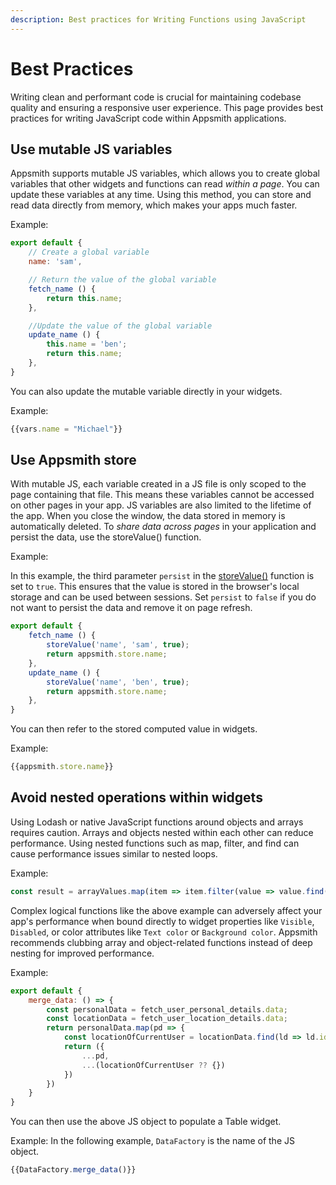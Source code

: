 ```yaml
---
description: Best practices for Writing Functions using JavaScript
---
```


# Best Practices
Writing clean and performant code is crucial for maintaining codebase quality and ensuring a responsive user experience.
This page provides best practices for writing JavaScript code within Appsmith applications. 

## Use mutable JS variables
Appsmith supports mutable JS variables, which allows you to create global variables that other widgets and functions can read _within a page_. You can update these variables at any time. Using this method, you can store and read data directly from memory, which makes your apps much faster.

Example:
```jsx
export default {
    // Create a global variable
	name: 'sam',

    // Return the value of the global variable
	fetch_name () {
		return this.name;
	},

    //Update the value of the global variable
	update_name () {
		this.name = 'ben';
		return this.name;
	},
}
```
You can also update the mutable variable directly in your widgets.

Example:
```jsx
{{vars.name = "Michael"}}
```
## Use Appsmith store
With mutable JS, each variable created in a JS file is only scoped to the page containing that file. This means these variables cannot be accessed on other pages in your app. JS variables are also limited to the lifetime of the app. When you close the window, the data stored in memory is automatically deleted.
To _share data across pages_ in your application and persist the data, use the storeValue() function.

Example:

In this example, the third parameter `persist` in the [storeValue()](/reference/appsmith-framework/widget-actions/store-value) function is set to `true`. This ensures that the value is stored in the browser's local storage and can be used between sessions. Set `persist` to `false` if you do not want to persist the data and remove it on page refresh.

```jsx
export default {
	fetch_name () {
		storeValue('name', 'sam', true);
		return appsmith.store.name;
	},
	update_name () {
		storeValue('name', 'ben', true);
		return appsmith.store.name;
	},
}
```
You can then refer to the stored computed value in widgets.

Example:
```jsx
{{appsmith.store.name}}
```
## Avoid nested operations within widgets

Using Lodash or native JavaScript functions around objects and arrays requires caution.
Arrays and objects nested within each other can reduce performance. Using nested functions such as map, filter, and find can cause performance issues similar to nested loops.

Example:
```jsx
const result = arrayValues.map(item => item.filter(value => value.find(() => {})));
```
Complex logical functions like the above example can adversely affect your app's performance when bound directly to widget properties like `Visible`, `Disabled`, or color attributes like `Text color` or `Background color`.
Appsmith recommends clubbing array and object-related functions instead of deep nesting for improved performance.

Example:

```jsx
export default {
	merge_data: () => {
		const personalData = fetch_user_personal_details.data;
		const locationData = fetch_user_location_details.data;
		return personalData.map(pd => {
			const locationOfCurrentUser = locationData.find(ld => ld.id === pd.id);
			return ({
				...pd,
				...(locationOfCurrentUser ?? {})
			})
		})
	}
}
```
You can then use the above JS object to populate a Table widget.

Example:
In the following example, `DataFactory` is the name of the JS object.
```jsx
{{DataFactory.merge_data()}}
```
